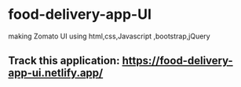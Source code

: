 # food-delivery-app-UI
making Zomato UI using html,css,Javascript ,bootstrap,jQuery 
## Track this application: https://food-delivery-app-ui.netlify.app/

